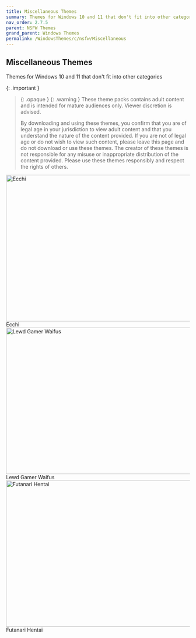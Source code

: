 ```yaml
---
title: Miscellaneous Themes
summary: Themes for Windows 10 and 11 that don't fit into other categories
nav_order: 2.7.5
parent: NSFW Themes
grand_parent: Windows Themes
permalink: /WindowsThemes/c/nsfw/Miscellaneous
---
```


## Miscellaneous Themes
Themes for Windows 10 and 11 that don't fit into other categories

{: .important }
> {: .opaque }
> {: .warning }
> These theme packs contains adult content and is intended for mature audiences only. Viewer discretion is advised.
> 
> By downloading and using these themes, you confirm that you are of legal age in your jurisdiction to view adult content and that you understand the nature of the content provided. If you are not of legal age or do not wish to view such content, please leave this page and do not download or use these themes. The creator of these themes is not responsible for any misuse or inappropriate distribution of the content provided. Please use these themes responsibly and respect the rights of others. 

<div class="gallery text-delta">
<div class="gallery-item">
<a target="_blank" href="/WindowsThemes/Deskthemepacks/c/nsfw/Miscellaneous/Ecchi">
<img src="https://gitlab.com/the-back-room/deskthemepacks/nsfw/ecchi/-/raw/main/Extras/Preview.bmp" alt="Ecchi" width="600" height="400">
</a>
<div class="desc">Ecchi</div>
</div>
<div class="gallery-item">
<a target="_blank" href="/WindowsThemes/Deskthemepacks/c/nsfw/Miscellaneous/LewdGamerWaifus">
<img src="https://gitlab.com/the-back-room/deskthemepacks/nsfw/lewd-gamer-waifus/-/raw/main/Extras/Preview.bmp" alt="Lewd Gamer Waifus" width="600" height="400">
</a>
<div class="desc">Lewd Gamer Waifus</div>
</div>
<div class="gallery-item">
<a target="_blank" href="/WindowsThemes/Deskthemepacks/c/nsfw/Miscellaneous/FutanariHentai">
<img src="https://gitlab.com/the-back-room/deskthemepacks/nsfw/futanari-hentai/-/raw/main/Extras/Preview.bmp" alt="Futanari Hentai" width="600" height="400">
</a>
<div class="desc">Futanari Hentai</div>
</div>
</div>
